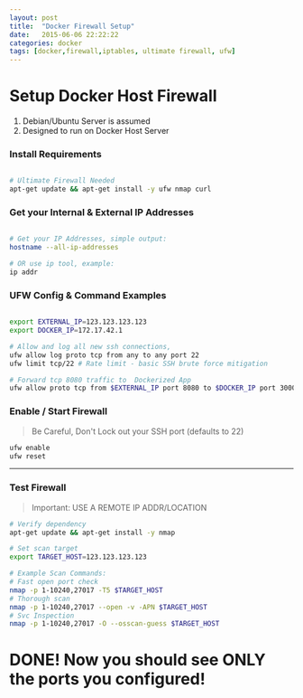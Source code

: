 ```yaml
---
layout: post
title:  "Docker Firewall Setup"
date:   2015-06-06 22:22:22
categories: docker
tags: [docker,firewall,iptables, ultimate firewall, ufw]
---
```


# Setup Docker Host Firewall

1. Debian/Ubuntu Server is assumed
1. Designed to run on Docker Host Server



### Install Requirements

~~~sh

# Ultimate Firewall Needed
apt-get update && apt-get install -y ufw nmap curl

~~~



### Get your Internal & External IP Addresses

~~~sh

# Get your IP Addresses, simple output:
hostname --all-ip-addresses

# OR use ip tool, example:
ip addr

~~~


### UFW Config & Command Examples

~~~sh

export EXTERNAL_IP=123.123.123.123
export DOCKER_IP=172.17.42.1

# Allow and log all new ssh connections,
ufw allow log proto tcp from any to any port 22
ufw limit tcp/22 # Rate limit - basic SSH brute force mitigation

# Forward tcp 8080 traffic to  Dockerized App
ufw allow proto tcp from $EXTERNAL_IP port 8080 to $DOCKER_IP port 3000

~~~


### Enable / Start Firewall

> Be Careful, Don't Lock out your SSH port (defaults to 22)

~~~sh
ufw enable
ufw reset
~~~

-----------------


### Test Firewall

> Important: USE A REMOTE IP ADDR/LOCATION

~~~sh
# Verify dependency
apt-get update && apt-get install -y nmap

# Set scan target
export TARGET_HOST=123.123.123.123

# Example Scan Commands:
# Fast open port check
nmap -p 1-10240,27017 -T5 $TARGET_HOST
# Thorough scan
nmap -p 1-10240,27017 --open -v -APN $TARGET_HOST
# Svc Inspection
nmap -p 1-10240,27017 -O --osscan-guess $TARGET_HOST
~~~

# DONE! Now you should see ONLY the ports you configured!

